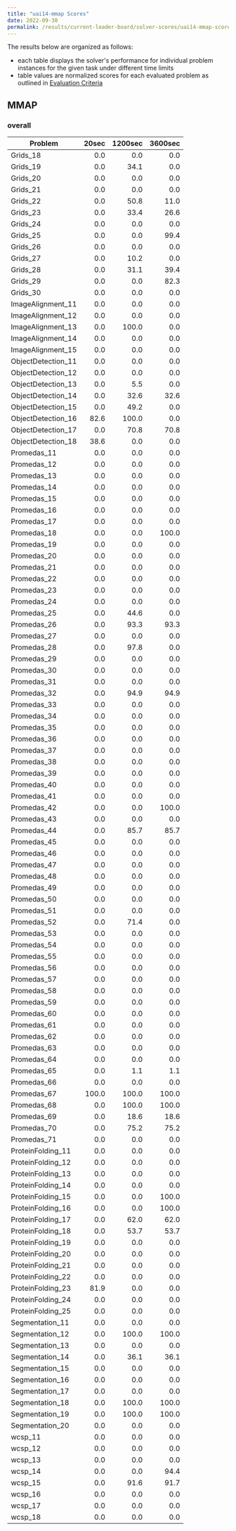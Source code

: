 ```yaml
---
title: "uai14-mmap Scores"
date: 2022-09-30
permalink: /results/current-leader-board/solver-scores/uai14-mmap-scores
---
```




The results below are organized as follows:
- each table displays the solver's performance for individual problem instances for the given task under different time limits
- table values are normalized scores for each evaluated problem as outlined in [Evaluation Criteria](https://uaicompetition.github.io/uci-2022/results/evaluation-criteria/)


## MMAP

### overall

|      Problem       | 20sec | 1200sec | 3600sec |
| ------------------ | ----: | ------: | ------: |
| Grids_18           |   0.0 |     0.0 |     0.0 |
| Grids_19           |   0.0 |    34.1 |     0.0 |
| Grids_20           |   0.0 |     0.0 |     0.0 |
| Grids_21           |   0.0 |     0.0 |     0.0 |
| Grids_22           |   0.0 |    50.8 |    11.0 |
| Grids_23           |   0.0 |    33.4 |    26.6 |
| Grids_24           |   0.0 |     0.0 |     0.0 |
| Grids_25           |   0.0 |     0.0 |    99.4 |
| Grids_26           |   0.0 |     0.0 |     0.0 |
| Grids_27           |   0.0 |    10.2 |     0.0 |
| Grids_28           |   0.0 |    31.1 |    39.4 |
| Grids_29           |   0.0 |     0.0 |    82.3 |
| Grids_30           |   0.0 |     0.0 |     0.0 |
| ImageAlignment_11  |   0.0 |     0.0 |     0.0 |
| ImageAlignment_12  |   0.0 |     0.0 |     0.0 |
| ImageAlignment_13  |   0.0 |   100.0 |     0.0 |
| ImageAlignment_14  |   0.0 |     0.0 |     0.0 |
| ImageAlignment_15  |   0.0 |     0.0 |     0.0 |
| ObjectDetection_11 |   0.0 |     0.0 |     0.0 |
| ObjectDetection_12 |   0.0 |     0.0 |     0.0 |
| ObjectDetection_13 |   0.0 |     5.5 |     0.0 |
| ObjectDetection_14 |   0.0 |    32.6 |    32.6 |
| ObjectDetection_15 |   0.0 |    49.2 |     0.0 |
| ObjectDetection_16 |  82.6 |   100.0 |     0.0 |
| ObjectDetection_17 |   0.0 |    70.8 |    70.8 |
| ObjectDetection_18 |  38.6 |     0.0 |     0.0 |
| Promedas_11        |   0.0 |     0.0 |     0.0 |
| Promedas_12        |   0.0 |     0.0 |     0.0 |
| Promedas_13        |   0.0 |     0.0 |     0.0 |
| Promedas_14        |   0.0 |     0.0 |     0.0 |
| Promedas_15        |   0.0 |     0.0 |     0.0 |
| Promedas_16        |   0.0 |     0.0 |     0.0 |
| Promedas_17        |   0.0 |     0.0 |     0.0 |
| Promedas_18        |   0.0 |     0.0 |   100.0 |
| Promedas_19        |   0.0 |     0.0 |     0.0 |
| Promedas_20        |   0.0 |     0.0 |     0.0 |
| Promedas_21        |   0.0 |     0.0 |     0.0 |
| Promedas_22        |   0.0 |     0.0 |     0.0 |
| Promedas_23        |   0.0 |     0.0 |     0.0 |
| Promedas_24        |   0.0 |     0.0 |     0.0 |
| Promedas_25        |   0.0 |    44.6 |     0.0 |
| Promedas_26        |   0.0 |    93.3 |    93.3 |
| Promedas_27        |   0.0 |     0.0 |     0.0 |
| Promedas_28        |   0.0 |    97.8 |     0.0 |
| Promedas_29        |   0.0 |     0.0 |     0.0 |
| Promedas_30        |   0.0 |     0.0 |     0.0 |
| Promedas_31        |   0.0 |     0.0 |     0.0 |
| Promedas_32        |   0.0 |    94.9 |    94.9 |
| Promedas_33        |   0.0 |     0.0 |     0.0 |
| Promedas_34        |   0.0 |     0.0 |     0.0 |
| Promedas_35        |   0.0 |     0.0 |     0.0 |
| Promedas_36        |   0.0 |     0.0 |     0.0 |
| Promedas_37        |   0.0 |     0.0 |     0.0 |
| Promedas_38        |   0.0 |     0.0 |     0.0 |
| Promedas_39        |   0.0 |     0.0 |     0.0 |
| Promedas_40        |   0.0 |     0.0 |     0.0 |
| Promedas_41        |   0.0 |     0.0 |     0.0 |
| Promedas_42        |   0.0 |     0.0 |   100.0 |
| Promedas_43        |   0.0 |     0.0 |     0.0 |
| Promedas_44        |   0.0 |    85.7 |    85.7 |
| Promedas_45        |   0.0 |     0.0 |     0.0 |
| Promedas_46        |   0.0 |     0.0 |     0.0 |
| Promedas_47        |   0.0 |     0.0 |     0.0 |
| Promedas_48        |   0.0 |     0.0 |     0.0 |
| Promedas_49        |   0.0 |     0.0 |     0.0 |
| Promedas_50        |   0.0 |     0.0 |     0.0 |
| Promedas_51        |   0.0 |     0.0 |     0.0 |
| Promedas_52        |   0.0 |    71.4 |     0.0 |
| Promedas_53        |   0.0 |     0.0 |     0.0 |
| Promedas_54        |   0.0 |     0.0 |     0.0 |
| Promedas_55        |   0.0 |     0.0 |     0.0 |
| Promedas_56        |   0.0 |     0.0 |     0.0 |
| Promedas_57        |   0.0 |     0.0 |     0.0 |
| Promedas_58        |   0.0 |     0.0 |     0.0 |
| Promedas_59        |   0.0 |     0.0 |     0.0 |
| Promedas_60        |   0.0 |     0.0 |     0.0 |
| Promedas_61        |   0.0 |     0.0 |     0.0 |
| Promedas_62        |   0.0 |     0.0 |     0.0 |
| Promedas_63        |   0.0 |     0.0 |     0.0 |
| Promedas_64        |   0.0 |     0.0 |     0.0 |
| Promedas_65        |   0.0 |     1.1 |     1.1 |
| Promedas_66        |   0.0 |     0.0 |     0.0 |
| Promedas_67        | 100.0 |   100.0 |   100.0 |
| Promedas_68        |   0.0 |   100.0 |   100.0 |
| Promedas_69        |   0.0 |    18.6 |    18.6 |
| Promedas_70        |   0.0 |    75.2 |    75.2 |
| Promedas_71        |   0.0 |     0.0 |     0.0 |
| ProteinFolding_11  |   0.0 |     0.0 |     0.0 |
| ProteinFolding_12  |   0.0 |     0.0 |     0.0 |
| ProteinFolding_13  |   0.0 |     0.0 |     0.0 |
| ProteinFolding_14  |   0.0 |     0.0 |     0.0 |
| ProteinFolding_15  |   0.0 |     0.0 |   100.0 |
| ProteinFolding_16  |   0.0 |     0.0 |   100.0 |
| ProteinFolding_17  |   0.0 |    62.0 |    62.0 |
| ProteinFolding_18  |   0.0 |    53.7 |    53.7 |
| ProteinFolding_19  |   0.0 |     0.0 |     0.0 |
| ProteinFolding_20  |   0.0 |     0.0 |     0.0 |
| ProteinFolding_21  |   0.0 |     0.0 |     0.0 |
| ProteinFolding_22  |   0.0 |     0.0 |     0.0 |
| ProteinFolding_23  |  81.9 |     0.0 |     0.0 |
| ProteinFolding_24  |   0.0 |     0.0 |     0.0 |
| ProteinFolding_25  |   0.0 |     0.0 |     0.0 |
| Segmentation_11    |   0.0 |     0.0 |     0.0 |
| Segmentation_12    |   0.0 |   100.0 |   100.0 |
| Segmentation_13    |   0.0 |     0.0 |     0.0 |
| Segmentation_14    |   0.0 |    36.1 |    36.1 |
| Segmentation_15    |   0.0 |     0.0 |     0.0 |
| Segmentation_16    |   0.0 |     0.0 |     0.0 |
| Segmentation_17    |   0.0 |     0.0 |     0.0 |
| Segmentation_18    |   0.0 |   100.0 |   100.0 |
| Segmentation_19    |   0.0 |   100.0 |   100.0 |
| Segmentation_20    |   0.0 |     0.0 |     0.0 |
| wcsp_11            |   0.0 |     0.0 |     0.0 |
| wcsp_12            |   0.0 |     0.0 |     0.0 |
| wcsp_13            |   0.0 |     0.0 |     0.0 |
| wcsp_14            |   0.0 |     0.0 |    94.4 |
| wcsp_15            |   0.0 |    91.6 |    91.7 |
| wcsp_16            |   0.0 |     0.0 |     0.0 |
| wcsp_17            |   0.0 |     0.0 |     0.0 |
| wcsp_18            |   0.0 |     0.0 |     0.0 |

